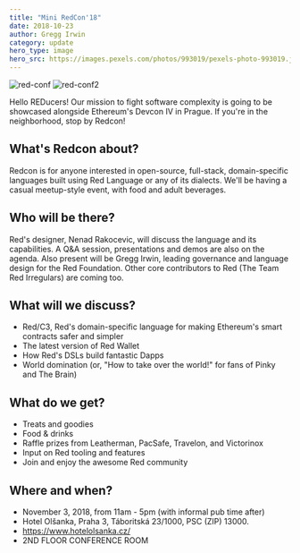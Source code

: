 ```yaml
---
title: "Mini RedCon'18"
date: 2018-10-23 
author: Gregg Irwin
category: update
hero_type: image
hero_src: https://images.pexels.com/photos/993019/pexels-photo-993019.jpeg?auto=compress&cs=tinysrgb&h=650&w=940
---
```


![red-conf](https://4.bp.blogspot.com/-GikSOk_RJlQ/W89yWUbhCrI/AAAAAAAAAO0/EQDWabSEIQkIE_p-mEIOGOD6magwsj_kgCLcBGAs/s320/redconflyer1.png) ![red-conf2](https://3.bp.blogspot.com/-qNfyenfpPi8/W89yaDlTS6I/AAAAAAAAAO4/a1Omfj0v7gcxl8UOa43k7OWnFdnrWwDlgCLcBGAs/s320/redconflyer2.png)

Hello REDucers! Our mission to fight software complexity is going to be showcased alongside Ethereum's Devcon IV in Prague. If you're in the neighborhood, stop by Redcon!

## What's Redcon about?

Redcon is for anyone interested in open-source, full-stack, domain-specific languages built using Red Language or any of its dialects. We'll be having a casual meetup-style event, with food and adult beverages.

  ## Who will be there?

Red's designer, Nenad Rakocevic, will discuss the language and its capabilities. A Q&A session, presentations and demos are also on the agenda. Also present will be Gregg Irwin, leading governance and language design for the Red Foundation. Other core contributors to Red (The Team Red Irregulars) are coming too.

## What will we discuss?

* Red/C3, Red's domain-specific language for making Ethereum's smart contracts safer and simpler
* The latest version of Red Wallet
* How Red's DSLs build fantastic Dapps
* World domination (or, "How to take over the world!" for fans of Pinky and The Brain)

## What do we get?

* Treats and goodies
* Food & drinks
* Raffle prizes from Leatherman, PacSafe, Travelon, and Victorinox
* Input on Red tooling and features
* Join and enjoy the awesome Red community


## Where and when?

* November 3, 2018, from 11am - 5pm (with informal pub time after)
* Hotel Olšanka, Praha 3, Táboritská 23/1000, PSC (ZIP) 13000.
* https://www.hotelolsanka.cz/
* 2ND FLOOR CONFERENCE ROOM